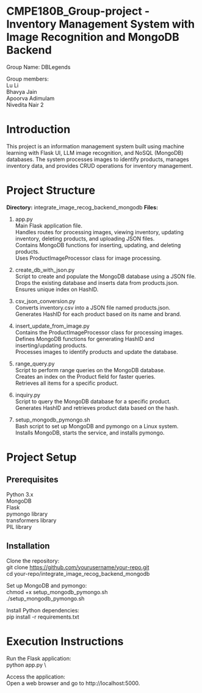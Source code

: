# CMPE180B_Group-project - Inventory Management System with Image Recognition and MongoDB Backend

Group Name: DBLegends

Group members:\
Lu Li \
Bhavya Jain \
Apoorva Adimulam \
Nivedita Nair
2 

# Introduction
This project is an information management system built using machine learning with Flask UI, LLM image recognition, and NoSQL (MongoDB) databases. The system processes images to identify products, manages inventory data, and provides CRUD operations for inventory management.

# Project Structure
**Directory:** integrate_image_recog_backend_mongodb
**Files:**
1. app.py \
Main Flask application file.  \
Handles routes for processing images, viewing inventory, updating inventory, deleting products, and uploading JSON files.  \
Contains MongoDB functions for inserting, updating, and deleting products. \
Uses ProductImageProcessor class for image processing.

2. create_db_with_json.py \
Script to create and populate the MongoDB database using a JSON file. \
Drops the existing database and inserts data from products.json. \
Ensures unique index on HashID.

3. csv_json_conversion.py \
Converts inventory.csv into a JSON file named products.json. \
Generates HashID for each product based on its name and brand.

4. insert_update_from_image.py \
Contains the ProductImageProcessor class for processing images. \
Defines MongoDB functions for generating HashID and inserting/updating products. \
Processes images to identify products and update the database.

5. range_query.py \
Script to perform range queries on the MongoDB database. \
Creates an index on the Product field for faster queries. \
Retrieves all items for a specific product. 

6. inquiry.py \
Script to query the MongoDB database for a specific product. \
Generates HashID and retrieves product data based on the hash. 

7. setup_mongodb_pymongo.sh \
Bash script to set up MongoDB and pymongo on a Linux system. \
Installs MongoDB, starts the service, and installs pymongo. 


# Project Setup 
## Prerequisites
Python 3.x \
MongoDB \
Flask \
pymongo library \
transformers library \
PIL library 

## Installation
Clone the repository: \
  git clone https://github.com/yourusername/your-repo.git \
cd your-repo/integrate_image_recog_backend_mongodb

Set up MongoDB and pymongo: \
  chmod +x setup_mongodb_pymongo.sh \
./setup_mongodb_pymongo.sh

Install Python dependencies: \
  pip install -r requirements.txt

# Execution Instructions 
Run the Flask application: \
  python app.py \
  
Access the application: \
  Open a web browser and go to http://localhost:5000.

